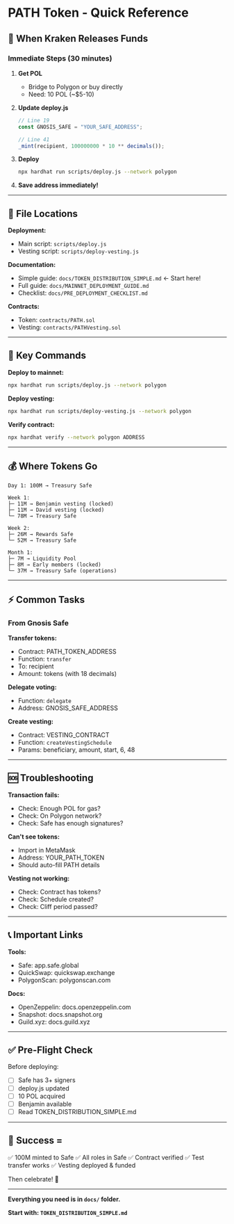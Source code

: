 # PATH Token - Quick Reference

## 🎯 When Kraken Releases Funds

### Immediate Steps (30 minutes)

1. **Get POL**
   - Bridge to Polygon or buy directly
   - Need: 10 POL (~$5-10)

2. **Update deploy.js**
   ```javascript
   // Line 19
   const GNOSIS_SAFE = "YOUR_SAFE_ADDRESS";

   // Line 41
   _mint(recipient, 100000000 * 10 ** decimals());
   ```

3. **Deploy**
   ```bash
   npx hardhat run scripts/deploy.js --network polygon
   ```

4. **Save address immediately!**

---

## 📂 File Locations

**Deployment:**
- Main script: `scripts/deploy.js`
- Vesting script: `scripts/deploy-vesting.js`

**Documentation:**
- Simple guide: `docs/TOKEN_DISTRIBUTION_SIMPLE.md` ← Start here!
- Full guide: `docs/MAINNET_DEPLOYMENT_GUIDE.md`
- Checklist: `docs/PRE_DEPLOYMENT_CHECKLIST.md`

**Contracts:**
- Token: `contracts/PATH.sol`
- Vesting: `contracts/PATHVesting.sol`

---

## 🔑 Key Commands

**Deploy to mainnet:**
```bash
npx hardhat run scripts/deploy.js --network polygon
```

**Deploy vesting:**
```bash
npx hardhat run scripts/deploy-vesting.js --network polygon
```

**Verify contract:**
```bash
npx hardhat verify --network polygon ADDRESS
```

---

## 💰 Where Tokens Go

```
Day 1: 100M → Treasury Safe

Week 1:
├─ 11M → Benjamin vesting (locked)
├─ 11M → David vesting (locked)
└─ 78M → Treasury Safe

Week 2:
├─ 26M → Rewards Safe
└─ 52M → Treasury Safe

Month 1:
├─ 7M → Liquidity Pool
├─ 8M → Early members (locked)
└─ 37M → Treasury Safe (operations)
```

---

## ⚡ Common Tasks

### From Gnosis Safe

**Transfer tokens:**
- Contract: PATH_TOKEN_ADDRESS
- Function: `transfer`
- To: recipient
- Amount: tokens (with 18 decimals)

**Delegate voting:**
- Function: `delegate`
- Address: GNOSIS_SAFE_ADDRESS

**Create vesting:**
- Contract: VESTING_CONTRACT
- Function: `createVestingSchedule`
- Params: beneficiary, amount, start, 6, 48

---

## 🆘 Troubleshooting

**Transaction fails:**
- Check: Enough POL for gas?
- Check: On Polygon network?
- Check: Safe has enough signatures?

**Can't see tokens:**
- Import in MetaMask
- Address: YOUR_PATH_TOKEN
- Should auto-fill PATH details

**Vesting not working:**
- Check: Contract has tokens?
- Check: Schedule created?
- Check: Cliff period passed?

---

## 📞 Important Links

**Tools:**
- Safe: app.safe.global
- QuickSwap: quickswap.exchange
- PolygonScan: polygonscan.com

**Docs:**
- OpenZeppelin: docs.openzeppelin.com
- Snapshot: docs.snapshot.org
- Guild.xyz: docs.guild.xyz

---

## ✅ Pre-Flight Check

Before deploying:

- [ ] Safe has 3+ signers
- [ ] deploy.js updated
- [ ] 10 POL acquired
- [ ] Benjamin available
- [ ] Read TOKEN_DISTRIBUTION_SIMPLE.md

---

## 🎯 Success =

✅ 100M minted to Safe
✅ All roles in Safe
✅ Contract verified
✅ Test transfer works
✅ Vesting deployed & funded

Then celebrate! 🎉

---

**Everything you need is in `docs/` folder.**

**Start with: `TOKEN_DISTRIBUTION_SIMPLE.md`**
